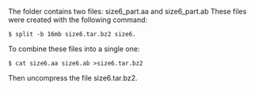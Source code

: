The folder contains two files: size6_part.aa and size6_part.ab 
These files were created with the following command:

```
$ split -b 16mb size6.tar.bz2 size6.
```

To combine these files into a single one:

```
$ cat size6.aa size6.ab >size6.tar.bz2
```

Then uncompress the file size6.tar.bz2.
